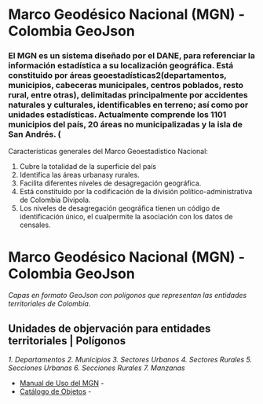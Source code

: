 # Marco Geodésico Nacional (MGN) - Colombia GeoJson

### El MGN es un sistema diseñado por el DANE, para referenciar la información estadística a su localización   geográfica.   Está   constituido   por   áreas   geoestadísticas2(departamentos, municipios,  cabeceras  municipales,  centros  poblados,  resto  rural,  entre  otras),  delimitadas principalmente  por  accidentes naturales  y  culturales,  identificables  en  terreno;  así  como  por unidades estadísticas.  Actualmente  comprende  los  1101  municipios  del  país,  20  áreas  no municipalizadas y la isla de San Andrés. (


Características generales del Marco Geoestadístico Nacional:

1. Cubre la totalidad de la superficie del país
2. Identifica las áreas urbanasy rurales.
3. Facilita diferentes niveles de desagregación geográfica.
4. Está  constituido  por  la  codificación  de  la  división  político-administrativa  de  Colombia Divipola. 
5. Los  niveles  de  desagregación  geográfica  tienen  un  código  de  identificación  único,  el cualpermite la asociación con los datos de censales.

# Marco Geodésico Nacional (MGN) - Colombia GeoJson

_Capas en formato GeoJson con polígonos que representan las entidades territoriales de Colombia._

## Unidades de objervación para entidades territoriales | Polígonos

_1. Departamentos_
_2. Municipios_
_3. Sectores Urbanos_
_4. Sectores Rurales_
_5. Secciones Urbanas_
_6. Secciones Rurales_
_7. Manzanas_



* [Manual de Uso del MGN](https://geoportal.dane.gov.co/descargas/descarga_mgn/Manual_MGN.pdf) - 
* [Catálogo de Objetos](https://geoportal.dane.gov.co/descargas/descarga_mgn/CatalogoDeObjetos.pdf) - 

